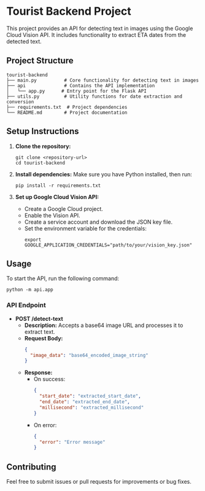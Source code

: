 # Tourist Backend Project

This project provides an API for detecting text in images using the Google Cloud Vision API. It includes functionality to extract ETA dates from the detected text.

## Project Structure

```
tourist-backend
├── main.py          # Core functionality for detecting text in images
├── api              # Contains the API implementation
│   └── app.py      # Entry point for the Flask API
├── utils.py         # Utility functions for date extraction and conversion
├── requirements.txt  # Project dependencies
└── README.md        # Project documentation
```

## Setup Instructions

1. **Clone the repository:**
   ```
   git clone <repository-url>
   cd tourist-backend
   ```

2. **Install dependencies:**
   Make sure you have Python installed, then run:
   ```
   pip install -r requirements.txt
   ```

3. **Set up Google Cloud Vision API:**
   - Create a Google Cloud project.
   - Enable the Vision API.
   - Create a service account and download the JSON key file.
   - Set the environment variable for the credentials:
     ```
     export GOOGLE_APPLICATION_CREDENTIALS="path/to/your/vision_key.json"
     ```

## Usage

To start the API, run the following command:

```
python -m api.app
```

### API Endpoint

- **POST /detect-text**
  - **Description:** Accepts a base64 image URL and processes it to extract text.
  - **Request Body:**
    ```json
    {
      "image_data": "base64_encoded_image_string"
    }
    ```
  - **Response:**
    - On success:
      ```json
      {
        "start_date": "extracted_start_date",
        "end_date": "extracted_end_date",
        "millisecond": "extracted_millisecond"
      }
      ```
    - On error:
      ```json
      {
        "error": "Error message"
      }
      ```

## Contributing

Feel free to submit issues or pull requests for improvements or bug fixes.